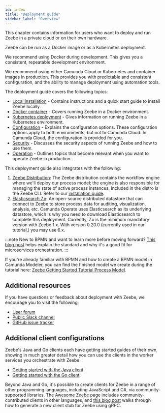 ```yaml
---
id: index
title: "Deployment guide"
sidebar_label: "Overview"
---
```


This chapter contains information for users who want to deploy and run Zeebe in a private cloud or on their own hardware.

Zeebe can be run as a Docker image or as a Kubernetes deployment.

We recommend using Docker during development. This gives you a consistent, repeatable development environment.

We recommend using either Camunda Cloud or Kubernetes and container images in production. This provides you with predictable and consistent configuration, and the ability to manage deployment using automation tools.

The deployment guide covers the following topics:

- [Local installation](local/install.md) - Contains instructions and a quick start guide to install Zeebe locally.
- [Docker container](docker/install.md) - Covers running Zeebe in a Docker environment.
- [Kubernetes deployment](kubernetes/index.md) - Gives information on running Zeebe in a Kubernetes environment.
- [Configuration](configuration/configuration.md) - Explains the configuration options. These configuration options apply to both environments, but not to Camunda Cloud. In Camunda Cloud, the configuration is provided for you.
- [Security](security/security.md) - Discusses the security aspects of running Zeebe and how to use them.
- [Operation](operations/index.md) - Outlines topics that become relevant when you want to operate Zeebe in production.

This deployment guide also integrates with the following:

1.  [Zeebe Distribution](https://github.com/camunda-cloud/zeebe/releases): The Zeebe distribution contains the workflow engine where we'll deploy our process model; the engine is also responsible for managing the state of active process instances. Included in the distro is the Zeebe CLI. Refer to our [installation guide](local/install.md).
1.  [Elasticsearch 7.x](https://www.elastic.co/guide/en/elasticsearch/reference/7.x/index.html): An open-source distributed datastore that can connect to Zeebe to store process data for auditing, visualization, analysis, etc. Camunda Operate uses Elasticsearch as its underlying datastore, which is why you need to download Elasticsearch to complete this deployment. Currently, 7.x is the minimum mandatory version with Zeebe 1.x. With version 0.20.0 (currently used in our tutorial,) you may use 6.x.

:::note
New to BPMN and want to learn more before moving forward? [This blog post](https://zeebe.io/blog/2018/08/bpmn-for-microservices-orchestration-a-primer-part-1/) helps explain the standard and why it's a good fit for microservices orchestration.
:::

If you're already familiar with BPMN and how to create a BPMN model in Camunda Modeler, you can find the finished model we create during the tutorial here: [Zeebe Getting Started Tutorial Process Model](getting-started/assets/order-process.bpmn).

## Additional resources

If you have questions or feedback about deployment with Zeebe, we encourage you to visit the following: 

- [User forum](https://forum.camunda.io/)
- [Public Slack channel](https://zeebe-slack-invite.herokuapp.com/)
- [GitHub issue tracker](https://github.com/camunda-cloud/zeebe/issues)

## Additional client configurations

Zeebe's Java and Go clients each have getting started guides of their own, showing in much greater detail how you can use the clients in the worker services you orchestrate with Zeebe.

- [Getting started with the Java client](https://github.com/camunda-cloud/camunda-cloud-get-started)
- [Getting started with the Go client](/components/clients/go-client/get-started.md)

Beyond Java and Go, it's possible to create clients for Zeebe in a range of other programming languages, including JavaScript and C#, via community-supported libraries. The [Awesome Zeebe](https://awesome.zeebe.io/) page includes community-contributed clients in other languages, and [this blog post](https://camunda.com/blog/2018/11/grpc-generating-a-zeebe-python-client/) walks through how to generate a new client stub for Zeebe using gRPC.
